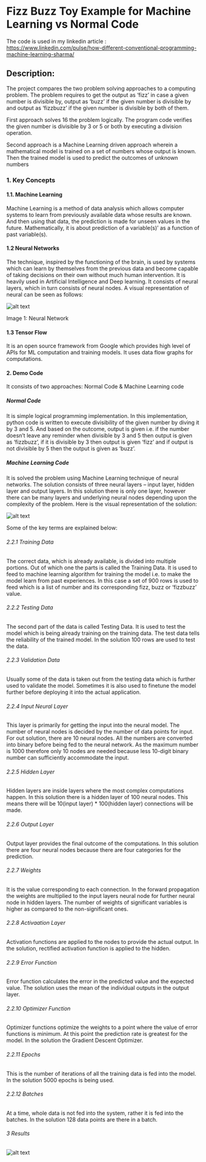 # Fizz Buzz Toy Example for Machine Learning vs Normal Code 

The code is used in my linkedin article : 
https://www.linkedin.com/pulse/how-different-conventional-programming-machine-learning-sharma/


## Description:
The project compares the two problem solving approaches to a computing problem. The problem requires to get the output as ‘fizz’ in case a given number is divisible by, output as ‘buzz’ if the given number is divisible by and output as ‘fizzbuzz’ if the  given number is divisible by both of them. 

First approach solves 16 the problem logically. The program code verifies the given number is divisible by 3 or 5 or both by executing a division operation.  

Second approach is a Machine Learning driven approach wherein a mathematical model is trained on a set of numbers whose output is known. Then the trained model is used to predict the outcomes of unknown numbers


### 1.	Key Concepts
	
#### 1.1. 	Machine Learning
Machine Learning is a method of data analysis which allows computer systems
to learn from previously available data whose results are known. And then using
that	data,	the	prediction	is	made	for	unseen	values	in	the	future.
Mathematically, it is about prediction of a variable(s)’ as a function of past
variable(s).

#### 1.2	Neural Networks
The  technique,  inspired  by the  functioning  of  the brain,  is  used  by systems
which can learn by themselves from the previous data and become capable of
taking decisions  on their  own without much human intervention. It  is  heavily
used in Artificial Intelligence and Deep  learning.  It consists  of neural layers,
which in turn consists of neural nodes.
A visual representation of neural can be seen as follows:  

![alt text](https://github.com/sharmaavneesh/MachineLearning/blob/master/NNDemo.png)

Image 1: Neural Network

#### 1.3 Tensor Flow

It is an open source framework from Google which provides high level of APIs
for   ML  computation  and   training  models.   It   uses   data  flow   graphs for
computations. 


#### 2. Demo Code
It consists of two approaches: Normal Code & Machine Learning code

##### Normal Code 
It	is	simple	logical programming	implementation.	In this
implementation, python code is written to execute divisibility of the given
number by diving it by 3 and 5. And based on the outcome, output is given i.e.
if the number doesn’t leave any reminder when divisible by 3 and 5 then output
is  given as  ‘fizzbuzz’, if it  is  divisible by 3  then output is  given ‘fizz’ and  if
output is not divisible by 5 then the output is given as ‘buzz’.

##### Machine Learning Code
It is solved the problem using Machine Learning technique of neural
networks. The solution consists of three neural layers – input layer, hidden layer
and output layers. In this solution there is only one layer, however there can be
many layers and underlying neural nodes depending upon the complexity of the
problem.
Here is the visual representation of the solution:

![alt text](https://github.com/sharmaavneesh/MachineLearning/blob/master/NN%20Visual.png)

Some of the key terms are explained below:
###### 2.2.1 Training Data
The correct data, which is already available, is divided into multiple portions. Out
of which one the parts is called the Training Data. It  is used to feed to machine
learning algorithm for training the model i.e. to make the model learn from past
experiences. In this case a set of 900 rows is used to feed which is a list of number
and its corresponding fizz, buzz or ‘fizzbuzz’ value. 

###### 2.2.2 Testing Data
The second part of the data is called Testing Data. It is used to test the model
which is being already training on the training data. The test data tells the
reliability of the trained model. In the solution 100 rows are used to test the data. 

###### 2.2.3 Validation Data
Usually some of the data is taken out from the testing data  which is further used to
validate the model. Sometimes it is also used to finetune the model further before
deploying it into the actual application. 

###### 2.2.4 Input Neural Layer
This layer is primarily for getting the input into the neural model. The number
of neural nodes is decided by the number of data points for input. For out
solution, there are 10 neural nodes. All the numbers are converted into binary
before being fed to the neural network. As the maximum number is 1000
therefore only 10 nodes are needed because less 10-digit binary number can
sufficiently accommodate the input.

###### 2.2.5  Hidden Layer
Hidden layers are inside layers where the most complex computations happen.
In this solution there is a hidden layer of 100 neural nodes. This means there
will be 10(input layer) * 100(hidden layer) connections will be made.

###### 2.2.6 Output Layer
Output layer provides the final outcome of the computations. In this solution
there are four neural nodes because there are four categories for the prediction.

###### 2.2.7 Weights
It is the value corresponding to each connection. In the forward propagation the
weights are multiplied to the input layers neural node for further neural node in
hidden layers. The number of weights of significant variables is higher as
compared to the non-significant ones.

###### 2.2.8 Activaation Layer
Activation functions are applied to the nodes to provide the actual output. In
the solution, rectified activation function is applied to the hidden.

###### 2.2.9 Error Function
Error function calculates the error in the predicted value and the expected value.
The solution uses the mean of the individual outputs in the output layer.

###### 2.2.10 Optimizer Function
Optimizer functions optimize the weights to a point where the value of error
functions is minimum. At this point the prediction rate is greatest for the model.
In the solution the Gradient Descent Optimizer.

###### 2.2.11 Epochs
This is the number of iterations of all the training data is fed into the model. In
the solution 5000 epochs is being used.

###### 2.2.12 Batches
At a time, whole data is not fed into the system, rather it is fed into the batches.
In the solution 128 data points are there in a batch.

###### 3 Results
![alt text](https://github.com/sharmaavneesh/MachineLearning/blob/master/NN%20Results.png)



 



























































